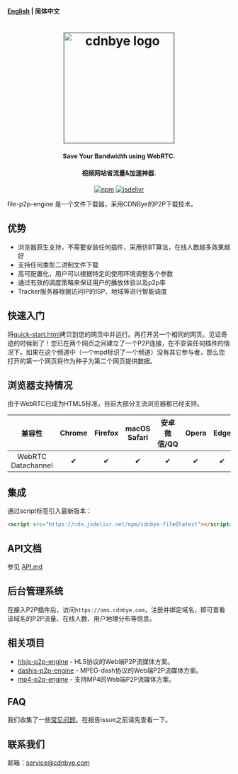 **[English](README.md) | 简体中文**

<h1 align="center"><a href="" target="_blank" rel="noopener noreferrer"><img width="250" src="https://cdnbye.oss-cn-beijing.aliyuncs.com/pic/cdnbye.png" alt="cdnbye logo"></a></h1>
<h4 align="center">Save Your Bandwidth using WebRTC.</h4>
<h4 align="center">视频网站省流量&加速神器.</h4>
<p align="center">
  <a href="https://www.npmjs.com/package/cdnbye-file"><img src="https://img.shields.io/npm/v/cdnbye-file.svg?style=flat" alt="npm"></a>
  <a href="https://www.jsdelivr.com/package/npm/cdnbye-file"><img src="https://data.jsdelivr.com/v1/package/npm/cdnbye-file/badge" alt="jsdelivr"></a>
</p>

file-p2p-engine 是一个文件下载器，采用CDNBye的P2P下载技术。

## 优势
- 浏览器原生支持，不需要安装任何插件，采用仿BT算法，在线人数越多效果越好
- 支持任何类型二进制文件下载
- 高可配置化，用户可以根据特定的使用环境调整各个参数
- 通过有效的调度策略来保证用户的播放体验以及p2p率
- Tracker服务器根据访问IP的ISP、地域等进行智能调度

## 快速入门
将[quick-start.html](demo/quick-start.html)拷贝到您的网页中并运行。再打开另一个相同的网页。见证奇迹的时候到了！您已在两个网页之间建立了一个P2P连接，在不安装任何插件的情况下。如果在这个频道中（一个mpd标识了一个频道）没有其它参与者，那么您打开的第一个网页将作为种子为第二个网页提供数据。

## 浏览器支持情况
由于WebRTC已成为HTML5标准，目前大部分主流浏览器都已经支持。

兼容性|Chrome | Firefox | macOS Safari| 安卓微信/QQ | Opera | Edge | IE | iOS Safari | 
:-: | :-: | :-: | :-: | :-: | :-: | :-:| :-:| :-:
WebRTC Datachannel | ✔ | ✔ | ✔ | ✔ | ✔ | ✔ | ❌ | ✔ |

## 集成
通过script标签引入最新版本：
```html
<script src="https://cdn.jsdelivr.net/npm/cdnbye-file@latest"></script>
```

## API文档
参见 [API.md](https://www.cdnbye.com/cn/views/download/API.html)

## 后台管理系统
在接入P2P插件后，访问`https://oms.cdnbye.com`，注册并绑定域名，即可查看该域名的P2P流量、在线人数、用户地理分布等信息。

## 相关项目
- [hlsjs-p2p-engine](https://gitee.com/cdnbye/hlsjs-p2p-engine) - HLS协议的Web端P2P流媒体方案。
- [dashjs-p2p-engine](https://github.com/cdnbye/dashjs-p2p-engine) - MPEG-dash协议的Web端P2P流媒体方案。
- [mp4-p2p-engine](https://github.com/cdnbye/mp4-p2p-engine) - 支持MP4的Web端P2P流媒体方案。

## FAQ
我们收集了一些[常见问题](https://www.cdnbye.com/cn/views/FAQ.html)。在报告issue之前请先查看一下。

## 联系我们
邮箱：service@cdnbye.com
